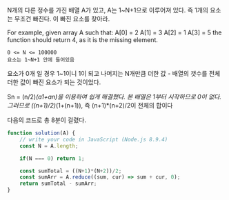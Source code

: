 N개의 다른 정수를 가진 배열 A가 있고, A는 1~N+1으로 이루어져 있다. 즉 1개의 요소는 무조건 빠진다.
이 빠진 요소를 찾아라.

For example, given array A such that:
A[0] = 2
A[1] = 3
A[2] = 1
A[3] = 5
the function should return 4, as it is the missing element.

```
0 <= N <= 100000
요소는 1~N+1 안에 들어있음
```

요소가 0개 일 경우 1~1이니 1이 되고
나머지는 N개만큼 더한 값 - 배열의 갯수를 전체 더한 값이 빠진 요소가 되는 것이었다.

Sn = (n/2)_(a1+an)을 이용하여 쉽게 해결했다.
본 배열은 1부터 시작하므로 0이 없다. 그러므로 ((n+1)/2)_(1+(n+1)), 즉 (n+1)\*(n+2)/2이 전체의 합이다

다음의 코드로 총 8분이 걸렸다.

```Javascript
function solution(A) {
    // write your code in JavaScript (Node.js 8.9.4)
    const N = A.length;

    if(N === 0) return 1;

    const sumTotal = ((N+1)*(N+2))/2;
    const sumArr = A.reduce((sum, cur) => sum + cur, 0);
    return sumTotal - sumArr;
}
```
